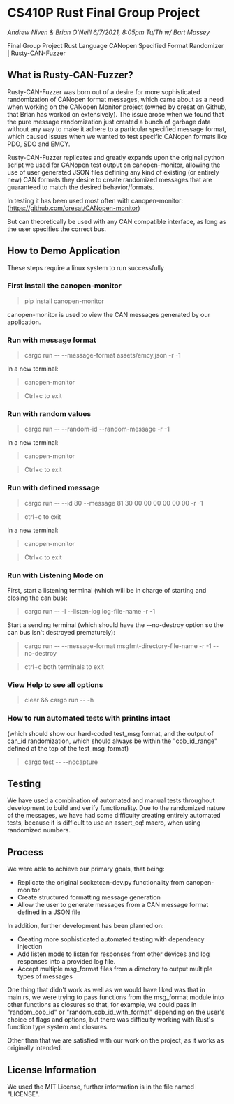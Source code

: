 # CS410P Rust Final Group Project

_Andrew Niven & Brian O'Neill_
_6/7/2021, 8:05pm_
_Tu/Th w/ Bart Massey_

Final Group Project Rust Language CANopen Specified Format Randomizer | Rusty-CAN-Fuzzer

## What is Rusty-CAN-Fuzzer?

Rusty-CAN-Fuzzer was born out of a desire for more sophisticated randomization of
CANopen format messages, which came about as a need when working on the CANopen Monitor
project (owned by oresat on Github, that Brian has worked on extensively). The issue
arose when we found that the pure message randomization just created a bunch of garbage
data without any way to make it adhere to a particular specified message format,
which caused issues when we wanted to test specific CANopen formats like PDO, SDO and EMCY.

Rusty-CAN-Fuzzer replicates and greatly expands upon the original python script we used
for CANopen test output on canopen-monitor, allowing the use of user generated JSON files
defining any kind of existing (or entirely new) CAN formats they desire to create
randomized messages that are guaranteed to match the desired behavior/formats.

In testing it has been used most often with canopen-monitor:
(https://github.com/oresat/CANopen-monitor)

But can theoretically be used with any CAN compatible interface, as long as the
user specifies the correct bus.

## How to Demo Application
These steps require a linux system to run successfully
### First install the canopen-monitor
> pip install canopen-monitor

canopen-monitor is used to view the CAN messages
generated by our application.

### Run with message format
> cargo run -- --message-format assets/emcy.json -r -1

In a new terminal:

> canopen-monitor

> Ctrl+c to exit
### Run with random values
> cargo run -- --random-id --random-message -r -1

In a new terminal:

> canopen-monitor

> Ctrl+c to exit

### Run with defined message
> cargo run -- --id 80 --message 81 30 00 00 00 00 00 00 -r -1

> ctrl+c to exit

In a new terminal:

> canopen-monitor

> Ctrl+c to exit

### Run with Listening Mode on
First, start a listening terminal (which will be in charge of starting and closing the can bus):

> cargo run -- -l --listen-log log-file-name -r -1

Start a sending terminal (which should have the --no-destroy option so the can bus isn't destroyed prematurely):

> cargo run -- --message-format msgfmt-directory-file-name -r -1 --no-destroy

> ctrl+c both terminals to exit

### View Help to see all options
> clear && cargo run -- -h

### How to run automated tests with printlns intact
(which should show our hard-coded test_msg format, and the output of can_id randomization,
which should always be within the "cob_id_range" defined at the top of the test_msg_format)
> cargo test -- --nocapture

## Testing

We have used a combination of automated and manual tests throughout development
to build and verify functionality. Due to the randomized nature of the messages,
we have had some difficulty creating entirely automated tests, because it is
difficult to use an assert_eq! macro, when using randomized numbers.

## Process

We were able to achieve our primary goals, that being:

* Replicate the original socketcan-dev.py functionality from canopen-monitor
* Create structured formatting message generation
* Allow the user to generate messages from a CAN message format defined in a JSON file

In addition, further development has been planned on:

* Creating more sophisticated automated testing with dependency injection
* Add listen mode to listen for responses from other devices and log responses into a provided log file.
* Accept multiple msg_format files from a directory to output multiple types of messages

One thing that didn't work as well as we would have liked was that in main.rs, we
were trying to pass functions from the msg_format module into other functions as
closures so that, for example, we could pass in "random_cob_id" or "random_cob_id_with_format"
depending on the user's choice of flags and options, but there was difficulty working with
Rust's function type system and closures.

Other than that we are satisfied with our work on the project, as it works as originally intended.

## License Information

We used the MIT License, further information is in the file named "LICENSE". 

